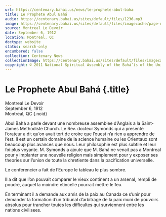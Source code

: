 ```yaml
---
url: https://centenary.bahai.us/news/le-prophete-abul-baha
title: Le Prophete Abul Bahá
audio: https://centenary.bahai.us/sites/default/files/1236.mp3
image: https://centenary.bahai.us/sites/default/files/imagecache/page-main-image/images/press_clippings/Montreal%20Le%20Devoir%2019120906%20clip.png
source: Montreal Le Devoir
date: September 6, 1912
location: Montreal, QC
doctype: website
status: search-only
encumbered: false
collection: Centenary News
collectionImage: https://centenary.bahai.us/sites/default/files/imagecache/theme-image/main_image/abdulbaha-overview-small_0.jpg
copyright: © 2011 National Spiritual Assembly of the Bahá’ís of the United States
---
```



# Le Prophete Abul Bahá {.title}

Montreal Le Devoir  
September 6, 1912  
Montreal, QC
{.noid}  



Abul Bahá a parle devant une nombreuse assemblee d’Anglais a la Saint-James Methodiste Church. Le Rev. docteur Symonds qui a presente l’orateur a dit qu’on avait tort de croire que l’ouest n’a rien a apprendre de l’est. Il est un certain domaine de la science humaine ou les Orientaux sont beaucoup plus avances que nous. Leur philosophie est plus subtile et leur foi plus voyante. M. Symonds a ajoute que M. Bahá ne venait pas a Montreal pour y implanter une nouvelle religion mais simplement pour y exposer ses theories sur l’union de toute la chretiente dans la pacification universelle.

Le conferencier a fait de l’Europe le tableau le plus sombre.

Il a dit que l’on pouvait comparer le vieux continent a un arsenal, rempli de poudre, auquel la moindre etincelle pourrait mettre le feu.

En terminant il a demande aux amis de la paix au Canada ce s’unir pour demander la formation d’un tribunal d’arbitrage de la paix muni de pouvoirs absolus pour trancher toutes les difficultes qui surviennent entre les nations civilisees.